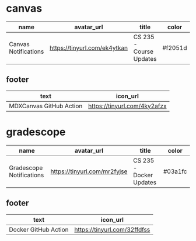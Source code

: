 # canvas

| name                 | avatar_url                   | title                   | color   |
|----------------------|------------------------------|-------------------------|---------|
| Canvas Notifications | https://tinyurl.com/ek4ytkan | CS 235 - Course Updates | #f2051d |

## footer

| text                      | icon_url                     |
|---------------------------|------------------------------|
| MDXCanvas GitHub Action   | https://tinyurl.com/4ky2afzx |

# gradescope

| name                     | avatar_url                   | title                   | color   |
|--------------------------|------------------------------|-------------------------|---------|
| Gradescope Notifications | https://tinyurl.com/mr2fyjse | CS 235 - Docker Updates | #03a1fc |

## footer

| text                   | icon_url                     |
|------------------------|------------------------------|
| Docker GitHub Action   | https://tinyurl.com/32ffdfss |
